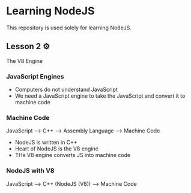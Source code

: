 # Learning NodeJS

This repository is used solely for learning NodeJS.

## Lesson 2 :gear:

The V8 Engine

### JavaScript Engines

- Computers do not understand JavaScript
- We need a JavaScript engine to take the JavaScript and convert it to machine code

### Machine Code

JavaScript --> C++ --> Assembly Language --> Machine Code

- NodeJS is written in C++
- Heart of NodeJS is the V8 engine
- THe V8 engine converts JS into machine code

### NodeJS with V8

JavaScript --> C++ (NodeJS (V8)) --> Machine Code
